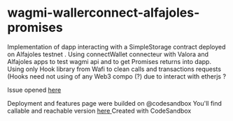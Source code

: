 # wagmi-wallerconnect-alfajoles-promises
Implementation of dapp interacting with a SimpleStorage contract deployed on Alfajoles testnet .
Using connectWallet connecteur with Valora and Alfajoles apps to  test wagmi api and to get Promises returns into dapp.
Using only Hook library from Wafi to clean calls and transactions requests (Hooks need not using of any Web3 compo (?)  due to interact with etherjs ?

Issue opened <a href="https://github.com/tmm/wagmi/issues/116"> here </a>

Deployment and features page were builded on @codesandbox 
You'll find callable and reachable version <a href="https://l3ecb.sse.codesandbox.io/"> here </a>
Created with CodeSandbox
